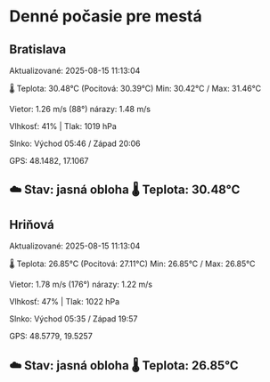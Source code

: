﻿# Denné počasie pre mestá

## Bratislava
Aktualizované: 2025-08-15 11:13:04

🌡️ Teplota: 30.48°C 
(Pocitová: 30.39°C)
Min: 30.42°C / Max: 31.46°C

Vietor: 1.26 m/s    (88°) 
nárazy: 1.48 m/s

Vlhkosť: 41% | Tlak: 1019 hPa

Slnko: Východ 05:46 / Západ 20:06

GPS: 48.1482, 17.1067

☁️ Stav: jasná obloha        🌡️ Teplota: 30.48°C
---

## Hriňová
Aktualizované: 2025-08-15 11:13:04

🌡️ Teplota: 26.85°C 
(Pocitová: 27.11°C)
Min: 26.85°C / Max: 26.85°C

Vietor: 1.78 m/s (176°)
nárazy: 1.22 m/s

Vlhkosť: 47% | Tlak: 1022 hPa

Slnko: Východ 05:35 / Západ 19:57

GPS: 48.5779, 19.5257

☁️ Stav: jasná obloha        🌡️ Teplota: 26.85°C
---
